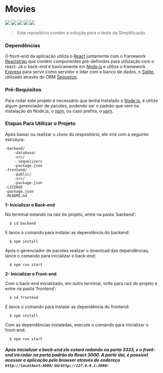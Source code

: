 # Movies 

<div >
    <img src="https://img.shields.io/badge/React-v16.13.1-blue?style=flat"/>
    <img src="https://img.shields.io/badge/Reactstrap-v8.5.1-9cf?style=flat"/>
    <img src="https://img.shields.io/badge/Express-v4.17.1-violet?style=flat"/>
    <img src="https://img.shields.io/badge/Sequelize-v6.3.3-red?style=flat"/>
    <img src="https://img.shields.io/badge/Sqlite-v5.0.0-sucess?style=flat"/>

</div>

> Este repositório contém a solução para o teste da Simplificauto.



### Dependências


O front-end da aplicação utiliza o [React](https://reactjs.org/) juntamente com o framework [Reactstrap](https://reactstrap.github.io/) que contém componentes pré-definidos para utilização com o react.
Já o back-end é basicamente em [Node.js](https://nodejs.org/en/) e utiliza o framework [Express](https://expressjs.com/) para servir como servidor e lidar com o banco de dados, o [Sqlite](https://www.sqlite.org/index.html), utilizado através do ORM [Sequelize](https://sequelize.org/).

### Pré-Requisitos

Para rodar este projeto é necessário que tenha instalado o [Node.js](https://nodejs.org/en/), e utilize algum gerenciador de pacotes, podendo ser o padrão que vem na instalação do Node.js, o [npm](https://www.npmjs.com/), ou caso prefira, o [yarn](https://classic.yarnpkg.com/pt-BR/).

### Etapas Para Utilizar o Projeto

Após baixar ou realizar o clone do respositório, ele virá com a seguinte estrutura:

    -backend/
        -database/
        -src/
        -.sequelizerc
        -package.json
    -frontend/
        -public/
        -src/
        -package.json
    -LICENSE
    -package.json
    -README.md

**1- Inicializar o Back-end**

No terminal estando na raiz do projeto, entre na pasta 'backend':

```
  $ cd backend
```

E lance o comando para instalar as dependência do backend:

```
  $ npm install
```

Após o gerenciador de pacotes realizar o download das dependências, lance o comando para inicializar o back-end:

```
  $ npm run start
```


**2- Inicializar o Front-end**


Com o back-end inicializado, em outro terminal, volte para raiz do projeto e entre na pasta 'frontend':

```
  $ cd frontend
```

E lance o comando para instalar as dependência do frontend:

```
  $ npm install
```


Com as dependências instaladas, execute o comando para inicializar o front-end:

```
  $ npm run start
```

##### Após inicializar o back-end ele estará rodando na porta **3333**, e o front-end irá rodar na porta padrão do React **3000**. A partir dai, é possível acessar a aplicação pelo browser através do endereço `http://localhost:3000/` ou  `http://127.0.0.1:3000/`



